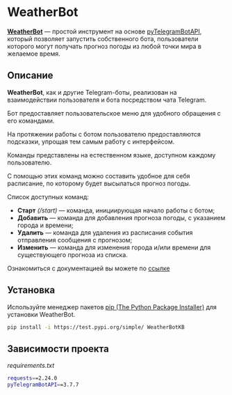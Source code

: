 # WeatherBot

**[WeatherBot](https://test.pypi.org/project/WeatherBotKB/)** — простой инструмент на основе [pyTelegramBotAPI](https://github.com/eternnoir/pyTelegramBotAPI), 
который позволяет запустить собственного бота, пользователи которого могут получать  прогноз погоды из любой точки мира в желаемое время. 

## Описание

**WeatherBot**, как и другие Telegram-боты, реализован на взаимодействии пользователя и бота посредством чата Telegram.
  

Бот предоставляет пользовательское меню для удобного обращения с его командами.


На протяжении работы с ботом пользователю предоставляются подсказки, упрощая тем самым
работу с интерфейсом.

Команды представлены на естественном языке, доступном каждому пользователю. 


С помощью этих команд можно составить удобное для себя расписание,
по которому будет высылаться прогноз погоды.


Список доступных команд:
* **Старт** *(/start)* — команда, инициирующая начало работы с ботом;
* **Добавить** — команда для добавления прогноза погоды, с указанием города и времени;
* **Удалить** — команда для удаления из расписания события отправления сообщения с прогнозом;
* **Изменить** — команда для изменения города и/или времени для существующего прогноза из списка.

Ознакомиться с документацией вы можете по [ссылке](https://studentwebmirea.000webhostapp.com/)

## Установка

Используйте менеджер пакетов [pip (The Python Package Installer)](https://pip.pypa.io/en/stable/) 
для установки WeatherBot.

```bash
pip install -i https://test.pypi.org/simple/ WeatherBotKB
```

## Зависимости проекта

*requirements.txt*
```bash 
requests==2.24.0
pyTelegramBotAPI==3.7.7
```